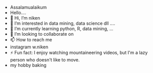 - Assalamualaikum
- Hello....
- 👋 Hi, I’m niken
- 👀 I’m interested in data mining, data science dll ....
- 🌱 I’m currently learning python, R, data mining, ...
- 💞️ I’m looking to collaborate on 
- 📫 How to reach me
- instagram w.niken
- ⚡ Fun fact: I enjoy watching mountaineering videos, but I'm a lazy person who doesn't like to move.
- my hobby baking

<!---
niknik01-del/niknik01-del is a ✨ special ✨ repository because its `README.md` (this file) appears on your GitHub profile.
You can click the Preview link to take a look at your changes.
--->
